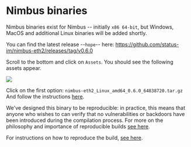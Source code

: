 # Nimbus binaries

Nimbus binaries exist for Nimbus -- initially `x86 64-bit`, but Windows, MacOS and additional Linux binaries will be added shortly.

You can find the latest release --`hope`-- here:
https://github.com/status-im/nimbus-eth2/releases/tag/v0.6.0

Scroll to the bottom and click on `Assets`. You should see the following assets appear.

![](https://i.imgur.com/4FBhUpk.png)

Click on the first option: `nimbus-eth2_Linux_amd64_0.6.0_64838720.tar.gz` 
And follow the instructions [here](https://github.com/status-im/nimbus-eth2/blob/master/docker/dist/README.md#running-a-medalla-node).

We've designed this binary to be reproducible: in practice, this means that anyone who wishes to can verify that no vulnerabilities or backdoors have been introduced during the compilation process. For more on the philosophy and importance of reproducible builds [see here](https://reproducible-builds.org/).

For instructions on how to reproduce the build, [see here](https://reproducible-builds.org/).

